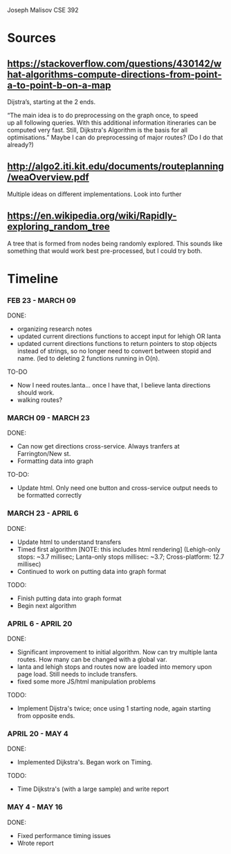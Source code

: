 Joseph Malisov
CSE 392

# Sources

## https://stackoverflow.com/questions/430142/what-algorithms-compute-directions-from-point-a-to-point-b-on-a-map
Dijstra’s, starting at the 2 ends.

“The main idea is to do preprocessing on the graph once, to speed up all following queries. With this additional information itineraries can be computed very fast. Still, Dijkstra's Algorithm is the basis for all optimisations.”
Maybe I can do preprocessing of major routes?
(Do I do that already?)

## http://algo2.iti.kit.edu/documents/routeplanning/weaOverview.pdf
Multiple ideas on different implementations. Look into further

## https://en.wikipedia.org/wiki/Rapidly-exploring_random_tree
A tree that is formed from nodes being randomly explored. This sounds like something that would work best pre-processed, but I could try both.

# Timeline

### FEB 23 - MARCH 09

DONE:

- organizing research notes
- updated current directions functions to accept input for lehigh OR lanta
- updated current directions functions to return pointers to stop objects instead of strings, so no longer need to convert between stopid and name. (led to deleting 2 functions running in O(n).

TO-DO

- Now I need routes.lanta... once I have that, I believe lanta directions should work.
- walking routes?

### MARCH 09 - MARCH 23

DONE:

- Can now get directions cross-service. Always tranfers at Farrington/New st.
- Formatting data into graph

TO-DO:

- Update html. Only need one button and cross-service output needs to be formatted correctly

### MARCH 23 - APRIL 6

DONE:

- Update html to understand transfers
- Timed first algorithm [NOTE: this includes html rendering] (Lehigh-only stops: ~3.7 millisec; Lanta-only stops millisec: ~3.7; Cross-platform: 12.7 millisec)
- Continued to work on putting data into graph format

TODO: 

- Finish putting data into graph format
- Begin next algorithm

### APRIL 6 - APRIL 20

DONE:

- Significant improvement to initial algorithm. Now can try multiple lanta routes. How many can be changed with a global var.
- lanta and lehigh stops and routes now are loaded into memory upon page load. Still needs to include transfers.
- fixed some more JS/html manipulation problems

TODO: 

- Implement Dijstra's twice; once using 1 starting node, again starting from opposite ends.

### APRIL 20 - MAY 4

DONE:

- Implemented Dijkstra's. Began work on Timing.


TODO: 

- Time Dijkstra's (with a large sample) and write report

### MAY 4 - MAY 16

DONE:

- Fixed performance timing issues
- Wrote report
